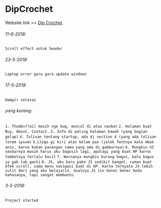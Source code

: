 # DipCrochet

Website link >> [Dip Crochet](https://lilgiant347.github.io/MyWebsite/Index.html).


###### 11-6-2018:
```Scroll effect untuk header```

###### 23-5-2018:
```Laptop error gara gara update windows```

###### 17-5-2018:
```Hampir selesai```

###### yang kurang:
```1. Thumbn??ail masih nge bug, muncul di atas navbar```
```2. Halaman buat Buy, About, Contact.```
```3. Info di paling halaman bawah (yang bagian gelap)```
```4. Tulisan tentang startup, ada di section 4 (yang ada tulisan lorem ipsum)```
```5.Llogo gi kiri atas belom pas (jelek fontnya kata mbak anin, karna bukan pasangan sama yang ada di gambarnya)```
```6. Mungkin UI navbarnya masih harus aku bagusin lagi, apalagi yang buat HP karna tombolnya terlalu kecil```
```7. Warnanya mungkin kurang bagus, kalo bagus ya gak tak ganti```
```8. JS, aku baru pake JS sedikit banget, cuman buat efek scroll, sama menu navigasi buat di HP. Karna ternyata JS lebih sulit dari yang aku belajarin. Soalnya JS itu bener bener beda bahasanya, tapi sangat membantu```

###### 3-5-2018: 
```Project started```
